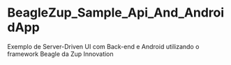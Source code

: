 # BeagleZup_Sample_Api_And_AndroidApp
Exemplo de Server-Driven UI com Back-end e Android utilizando o framework Beagle da Zup Innovation
